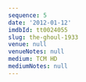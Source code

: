 ```yaml
---
sequence: 5
date: '2012-01-12'
imdbId: tt0024055
slug: the-ghoul-1933
venue: null
venueNotes: null
medium: TCM HD
mediumNotes: null
---
```


